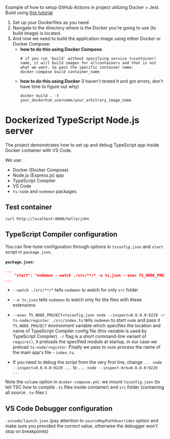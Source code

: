 Example of how to setup GitHub Actions in project utilizing Docker + Jest.
Build using [this tutorial](https://blog.devgenius.io/how-to-build-and-run-a-nodejs-app-with-docker-github-actions-59eb264dfef5)

1. Set up your Dockerfiles as you need
2. Navigate to the directory where is the Docker you're going to use (to build image) is located. 
3. And now we need to build the application image using either Docker or Docker Compose:
   * **how to do this using Docker Compose**. 
     ```shell
     # if you run 'build' without specifying service (=container) name, it will build images for allcontainers and that is not what we want. So pass the specific container name:
     docker-compose build container_name
     ```
   * **how to do this using Docker** (I haven't tested it and got errors, don't have time to figure out why)
     ```shell
     docker build . -t your_dockerhub_username/your_arbitrary_image_name
     ```

# Dockerized TypeScript Node.js server

The project demonstrates how to set up and debug TypeScript app inside Docker container with VS Code. 

We use:
* Docker (Docker Compose)
* Node.js (Express.js) app
* TypeScript Compiler
* VS Code
* `ts-node` and `nodemon` packages 

## Test container

```shell
curl http://localhost:8080/hello/john
```

## TypeScript Compiler configuration

You can fine-tune configuration through options in `tsconfig.json` and `start` script in `package.json`.

**`package.json`:**
```json
...
    "start": "nodemon --watch ./src/**/* -e ts,json --exec TS_NODE_PROJECT=tsconfig.json node --inspect=0.0.0.0:9229 -r ts-node/register ./src/index.ts"
...
```

* `--watch ./src/**/*` tells `nodemon` to watch for only `src` folder

* `--e ts,json` tells `nodemon` to watch only for the files with these extensions

* `--exec TS_NODE_PROJECT=tsconfig.json node --inspect=0.0.0.0:9229 -r ts-node/register ./src/index.ts` tells `nodemon` to start `node` and pass it `TS_NODE_PROJECT` environment variable which specifies the location and name of TypeScript Compiler config file (this variable is used by TypeScript Compiler). `-r` flag is a short command-line variant of `require()`, it preloads  the specified module at startup, in our case we preload `ts-node/register`. Finally we pass to `node` process the name of the main app's file - `index.ts`.

* If you need to debug the script from the very first line, change `... node --inspect=0.0.0.0:9229 ...` to `... node --inspect-brk=0.0.0.0:9229 ...`

Note the `volume` option in `dcoker-compose.yml`: we mount `tsconfig.json` (to tell TSC *how* to compile `.ts` files inside container) and `src` folder (containing all source `.ts`-files )


## VS Code Debugger configuration

`.vscode/launch.json` (pay attention to `sourceMapPathOverrides` option and make sure you provided the correct value, otherwise the debugger won't stop on breakpoints)
